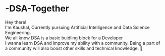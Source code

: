 # -DSA-Together
Hey there!  
I'm Kaushal, Currently pursuing Artificial Intelligence and Data Science Engineering.   
We all know DSA is a basic buidling block for a Developer     
I wanna learn DSA and improve my ability with a community. Being a part of a community will also boost other skills and technical knowledge. 🙌
